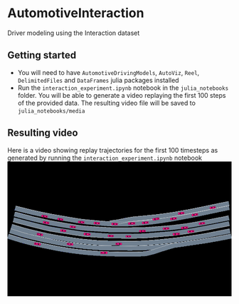 # AutomotiveInteraction
Driver modeling using the Interaction dataset

## Getting started
- You will need to have `AutomotiveDrivingModels`, `AutoViz`, `Reel`, `DelimitedFiles` and `DataFrames` julia packages installed
- Run the `interaction_experiment.ipynb` notebook in the `julia_notebooks` folder. You will be able to generate a video replaying the first 100 steps of the provided data. The resulting video file will be saved to `julia_notebooks/media`

## Resulting video
Here is a video showing replay trajectories for the first 100 timesteps as generated by running the `interaction_experiment.ipynb` notebook ![](docs/Interaction_Merge.gif)

